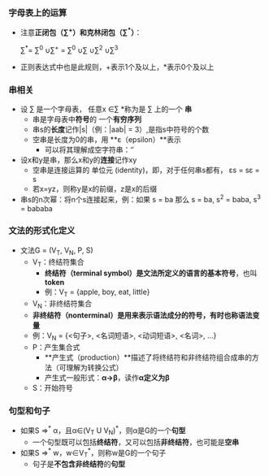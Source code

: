 ### 字母表上的运算

+ 注意**正闭包（∑<sup>+</sup>）**和**克林闭包（∑<sup>*</sup>）**：

  ∑<sup>*</sup>= ∑<sup>0</sup> ∪∑<sup>+</sup> =  ∑<sup>0</sup> ∪∑ ∪∑<sup>2</sup> ∪∑<sup>3</sup>

+ 正则表达式中也是此规则，+表示1个及以上，*表示0个及以上

### 串相关

+ 设 ∑ 是一个字母表， 任意x ∈∑ *称为是 ∑ 上的一个 **串**
  - 串是字母表中**符号**的 一个**有穷序列**
  - 串s的**长度**记作|s|（例：|aab| = 3）,是指s中符号的个数
  - 空串是长度为0的串，用 **ε（epsilon）**表示
    * 可以将其理解成空字符串：‘’
+ 设x和y是串，那么x和y的**连接**记作xy
  - 空串是连接运算的 单位元 (identity)，即，对于任何串s都有， εs = sε = s
  - 若x=yz，则称y是x的前缀，z是x的后缀
+ 串s的n次幂：将n个s连接起来，例：如果 s = ba 那么 s = ba, s<sup>2</sup>  = baba, s<sup>3</sup> = bababa

### 文法的形式化定义

+ 文法G = (V<sub>T</sub>, V<sub>N</sub>, P, S)
  - V<sub>T</sub>：终结符集合
    * **终结符（terminal symbol）**是文法所定义的语言的**基本符号**，也叫**token**
    * 例：V<sub>T</sub> = {apple, boy, eat, little}
  -  V<sub>N</sub>：非终结符集合
    * **非终结符（nonterminal）**是用来表示语法成分的符号，有时也称**语法变量**
    * 例：V<sub>N</sub> = {<句子>, <名词短语>, <动词短语>, <名词>, ...}
  - P：产生集合式
    * **产生式（production）**描述了将终结符和非终结符组合成串的方法（可理解为转换公式）
    * 产生式一般形式：**α→β**，读作**α定义为β**
  - S：开始符号

### 句型和句子

+ 如果S =><sup>\*</sup> α，且α∈(V<sub>T</sub> U V<sub>N</sub>)<sup>\*</sup>，则α是G的一个**句型**
  - 一个句型既可以包括**终结符**，又可以包括**非终结符**，也可能是**空串**
+ 如果S =><sup>\*</sup> w，w∈V<sub>T</sub><sup>\*</sup>，则称w是G的一个句子
  - 句子是**不包含非终结符**的**句型**